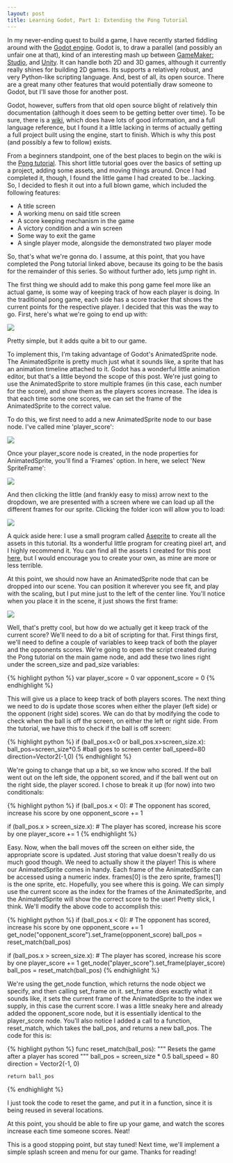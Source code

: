 ```yaml
---
layout: post
title: Learning Godot, Part 1: Extending the Pong Tutorial
---
```


In my never-ending quest to build a game, I have recently started fiddling
around with the [Godot engine](http://www.godotengine.org/). Godot is, to draw
a parallel (and possibly an unfair one at that), kind of an interesting mash up
between [GameMaker: Studio](https://www.yoyogames.com/gamemaker), and
[Unity](https://unity3d.com/). It can handle both 2D and 3D games, although
it currently really shines for building 2D games. Its supports a relatively
robust, and very Python-like scripting language. And, best of all, its
open source. There are a great many other features that would potentially draw
someone to Godot, but I'll save those for another post.
<!--break-->
Godot, however, suffers from that old open source blight of relatively thin
documentation (although it does seem to be getting better over time). To be
sure, there is a [wiki](http://docs.godotengine.org/en/latest/), which does
have lots of good information, and a full language reference, but I found it
a little lacking in terms of actually getting a full project built using the
engine, start to finish. Which is why this post (and possibly a few to follow)
exists.

From a beginners standpoint, one of the best places to begin on the wiki is the
[Pong tutorial](http://docs.godotengine.org/en/latest/tutorials/step_by_step/simple_2d_game.html).
This short little tutorial goes over the basics of setting up a project, adding
some assets, and moving things around. Once I had completed it, though, I found
the little game I had created to be...lacking. So, I decided to flesh it out into
a full blown game, which included the following features:
* A title screen
* A working menu on said title screen
* A score keeping mechanism in the game
* A victory condition and a win screen
* Some way to exit the game
* A single player mode, alongside the demonstrated two player mode

So, that's what we're gonna do. I assume, at this point, that you have completed
the Pong tutorial linked above, because its going to be the basis for the
remainder of this series. So without further ado, lets jump right in.

The first thing we should add to make this pong game feel more like an actual
game, is some way of keeping track of how each player is doing. In the
traditional pong game, each side has a score tracker that shows the current
points for the respective player. I decided that this was the way to go. First,
here's what we're going to end up with:

<img src="http://i.imgur.com/a7W0bD0.png">

Pretty simple, but it adds quite a bit to our game.

To implement this, I'm taking advantage of Godot's AnimatedSprite node. The
AnimatedSprite is pretty much just what it sounds like, a sprite that has an
animation timeline attached to it. Godot has a wonderful little animation
editor, but that's a little beyond the scope of this post. We're just going to
use the AnimatedSprite to store multiple frames (in this case, each number for
the score), and show them as the players scores increase. The idea is that each
time some one scores, we can set the frame of the AnimatedSprite to the correct
value.

To do this, we first need to add a new AnimatedSprite node to our base node.
I've called mine 'player_score':

<img src="http://i.imgur.com/6H1hu1V.png">

Once your player_score node is created, in the node properties for AnimatedSprite,
you'll find a 'Frames' option. In here, we select 'New SpriteFrame':

<img src="http://i.imgur.com/QvW0E4s.png">

And then clicking the little (and frankly easy to miss) arrow next to the dropdown,
we are presented with a screen where we can load up all the different frames for
our sprite. Clicking the folder icon will allow you to load:

<img src="http://i.imgur.com/sFqe3LL.png">

A quick aside here: I use a small program called [Aseprite](http://www.aseprite.org/)
to create all the assets in this tutorial. Its a wonderful little program for
creating pixel art, and I highly recommend it. You can find all the assets I
created for this post [here](http://bit.ly/1oitBom), but I would encourage you
to create your own, as mine are more or less terrible.

At this point, we should now have an AnimatedSprite node that can be dropped into
our scene. You can position it wherever you see fit, and play with the scaling,
but I put mine just to the left of the center line. You'll notice when you place
it in the scene, it just shows the first frame:

<img src="http://i.imgur.com/PNpwviV.png">

Well, that's pretty cool, but how do we actually get it keep track of the current
score? We'll need to do a bit of scripting for that. First things first, we'll need
to define a couple of variables to keep track of both the player and the opponents
scores. We're going to open the script created during the Pong tutorial on the
main game node, and add these two lines right under the screen_size and pad_size
variables:

{% highlight python %}
var player_score = 0
var opponent_score = 0
{% endhighlight %}

This will give us a place to keep track of both players scores. The next thing
we need to do is update those scores when either the player (left side) or the
opponent (right side) scores. We can do that by modifying the code to check when
the ball is off the screen, on either the left or right side. From the tutorial,
we have this to check if the ball is off screen:

{% highlight python %}
if (ball_pos.x<0 or ball_pos.x>screen_size.x):
    ball_pos=screen_size*0.5 #ball goes to screen center
    ball_speed=80
    direction=Vector2(-1,0)
{% endhighlight %}

We're going to change that up a bit, so we know who scored. If the ball went out
on the left side, the opponent scored, and if the ball went out on the right side,
the player scored. I chose to break it up (for now) into two conditionals:

{% highlight python %}
if (ball_pos.x < 0):
		# The opponent has scored, increase his score by one
		opponent_score += 1

if (ball_pos.x > screen_size.x):
		# The player has scored, increase his score by one
		player_score += 1
{% endhighlight %}

Easy. Now, when the ball moves off the screen on either side, the appropriate score
is updated. Just storing that value doesn't really do us much good though. We need
to actually show it the player! This is where our AnimatedSprite comes in handy.
Each frame of the AnimatedSprite can be accessed using a numeric index. frames[0]
is the zero sprite, frames[1] is the one sprite, etc. Hopefully, you see where this
is going. We can simply use the current score as the index for the frames of the
AnimatedSprite, and the AnimatedSprite will show the correct score to the user!
Pretty slick, I think. We'll modify the above code to accomplish this:

{% highlight python %}
if (ball_pos.x < 0):
		# The opponent has scored, increase his score by one
		opponent_score += 1
		get_node("opponent_score").set_frame(opponent_score)
		ball_pos = reset_match(ball_pos)

if (ball_pos.x > screen_size.x):
		# The player has scored, increase his score by one
		player_score += 1
		get_node("player_score").set_frame(player_score)
		ball_pos = reset_match(ball_pos)
{% endhighlight %}

We're using the get_node function, which returns the node object we specify, and
then calling set_frame on it. set_frame does exactly what it sounds like, it sets
the current frame of the AnimatedSprite to the index we supply, in this case the
current score. I was a little sneaky here and already added the opponent_score
node, but it is essentially identical to the player_score node. You'll also
notice I added a call to a function, reset_match, which takes the ball_pos, and
returns a new ball_pos. The code for this is:

{% highlight python %}
func reset_match(ball_pos):
	"""
	Resets the game after a player has scored
	"""
	ball_pos = screen_size * 0.5
	ball_speed = 80
	direction = Vector2(-1, 0)

	return ball_pos
{% endhighlight %}

I just took the code to reset the game, and put it in a function, since it is
being reused in several locations.

At this point, you should be able to fire up your game, and watch the scores
increase each time someone scores. Neat!

This is a good stopping point, but stay tuned! Next time, we'll implement a simple
splash screen and menu for our game. Thanks for reading!
